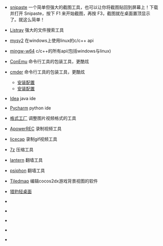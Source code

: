 - [snipaste](https://zh.snipaste.com/) 一个简单但强大的截图工具，也可以让你将截图贴回到屏幕上！下载并打开 Snipaste，按下 F1 来开始截图，再按 F3，截图就在桌面置顶显示了。就这么简单！
- [Listray](https://www.listary.com/download) 强大的文件搜索工具
- [mysy2](http://www.msys2.org/) 在windows上使用linux的c/c++ api
- [mingw-w64](https://sourceforge.net/projects/mingw-w64/) c/c++的所有api(包括windows与linux)
- [ConEmu](https://conemu.github.io/) 命令行工具的包装工具，更酷炫
- [cmder](https://cmder.net/) 命令行工具的包装工具，更酷炫
    - [安装配置](https://www.jianshu.com/p/552b7f0bb18c)
    - [安装配置](https://blog.csdn.net/zdhsoft/article/details/78550643)

- [Idea](https://www.jetbrains.com/idea/) java ide
- [Pycharm](https://www.jetbrains.com/pycharm/) python ide
- [格式工厂](http://www.pcgeshi.com/) 调整图片视频格式的工具
- [ApowerREC](https://www.apowersoft.cn/record-all-screen) 录制视频工具
- [licecap]() 录制gif视频工具
- [7z](https://www.7-zip.org/) 压缩工具
- [lantern](https://github.com/getlantern/lantern) 翻墙工具
- [psiphon](https://github.com/MewX/Psiphon3-for-Linux) 翻墙工具
- [Tiledmap](https://www.mapeditor.org/) 编辑cocos2dx游戏背景视图的软件

- [猎豹轻桌面](https://www.baidu.com/link?url=e8LT7DO8jxI1aB3kYCLL7Q8x1RYhr0J3-1wyoegDE2lWAXPYLfsA5LBuxoSf1o7M4xF8ZrrUf_y58SyaNBdDhK&wd=&eqid=cb3d21ba00048177000000065cac9e71)

- []()
- []()
- []()
- []()
- []()
